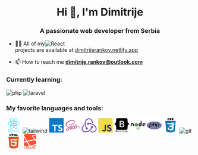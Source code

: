 <h1 align="center">Hi 👋, I'm Dimitrije</h1>
<h3 align="center">A passionate web developer from Serbia</h3>

<img align="right" alt="React" width="400" src="https://media2.giphy.com/media/v1.Y2lkPTc5MGI3NjExd2cxd3RqZzYxeGF0bGRoeTVuODFneHByNmJ2YmM2emxvMzFmdjZjaiZlcD12MV9pbnRlcm5hbF9naWZfYnlfaWQmY3Q9cw/eNAsjO55tPbgaor7ma/giphy.gif"/>

- 👨‍💻 All of my projects are available at [dimitrijerankov.netlify.app](https://dimitrijerankov.netlify.app/)

- 📫 How to reach me **dimitrije.rankov@outlook.com**

<h3 align="left">Currently learning:</h3>
<p align="left">
<img src="https://www.vectorlogo.zone/logos/php/php-icon.svg" alt="php" width="40" height="40"/> 
<img src="https://www.vectorlogo.zone/logos/laravel/laravel-icon.svg" alt="laravel" width="40" height="40"/> 
</p>

<h3 align="left">My favorite languages and tools:</h3>
<p align="left">
<img src="https://raw.githubusercontent.com/devicons/devicon/master/icons/react/react-original-wordmark.svg" alt="react" width="40" height="40"/>
<img src="https://www.vectorlogo.zone/logos/tailwindcss/tailwindcss-icon.svg" alt="tailwind" width="40" height="40"/>
<img src="https://raw.githubusercontent.com/devicons/devicon/master/icons/typescript/typescript-original.svg" alt="typescript" width="40" height="40"/>
<img src="https://raw.githubusercontent.com/devicons/devicon/master/icons/sass/sass-original.svg" alt="sass" width="40" height="40"/>
<img src="https://raw.githubusercontent.com/devicons/devicon/master/icons/redux/redux-original.svg" alt="redux" width="40" height="40"/>
<img src="https://raw.githubusercontent.com/devicons/devicon/master/icons/javascript/javascript-original.svg" alt="javascript" width="40" height="40"/>
<img src="https://raw.githubusercontent.com/devicons/devicon/master/icons/bootstrap/bootstrap-plain-wordmark.svg" alt="bootstrap" width="40" height="40"/>
<img src="https://raw.githubusercontent.com/devicons/devicon/master/icons/nodejs/nodejs-original-wordmark.svg" alt="nodejs" width="40" height="40"/>
<img src="https://raw.githubusercontent.com/devicons/devicon/master/icons/php/php-original.svg" alt="php" width="40" height="40"/>
<img src="https://raw.githubusercontent.com/devicons/devicon/master/icons/css3/css3-original-wordmark.svg" alt="css3" width="40" height="40"/>
<img src="https://www.vectorlogo.zone/logos/git-scm/git-scm-icon.svg" alt="git" width="40" height="40"/>
<img src="https://raw.githubusercontent.com/devicons/devicon/master/icons/html5/html5-original-wordmark.svg" alt="html5" width="40" height="40"/>
<img src="https://raw.githubusercontent.com/devicons/devicon/master/icons/laravel/laravel-plain-wordmark.svg" alt="laravel" width="40" height="40"/>
</p>

